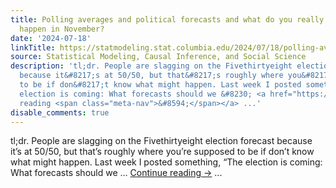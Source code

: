 ```yaml
---
title: Polling averages and political forecasts and what do you really think is gonna
  happen in November?
date: '2024-07-18'
linkTitle: https://statmodeling.stat.columbia.edu/2024/07/18/polling-averages-and-political-forecasts-and-what-do-you-really-think-is-gonna-happen-in-november/
source: Statistical Modeling, Causal Inference, and Social Science
description: 'tl;dr. People are slagging on the Fivethirtyeight election forecast
  because it&#8217;s at 50/50, but that&#8217;s roughly where you&#8217;re supposed
  to be if don&#8217;t know what might happen. Last week I posted something, &#8220;The
  election is coming: What forecasts should we &#8230; <a href="https://statmodeling.stat.columbia.edu/2024/07/18/polling-averages-and-political-forecasts-and-what-do-you-really-think-is-gonna-happen-in-november/">Continue
  reading <span class="meta-nav">&#8594;</span></a> ...'
disable_comments: true
---
```

tl;dr. People are slagging on the Fivethirtyeight election forecast because it&#8217;s at 50/50, but that&#8217;s roughly where you&#8217;re supposed to be if don&#8217;t know what might happen. Last week I posted something, &#8220;The election is coming: What forecasts should we &#8230; <a href="https://statmodeling.stat.columbia.edu/2024/07/18/polling-averages-and-political-forecasts-and-what-do-you-really-think-is-gonna-happen-in-november/">Continue reading <span class="meta-nav">&#8594;</span></a> ...